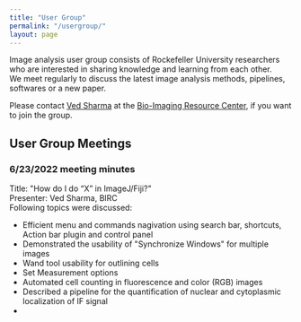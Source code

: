 ```yaml
---
title: "User Group"
permalink: "/usergroup/"
layout: page
---
```


Image analysis user group consists of Rockefeller University researchers who are interested in sharing knowledge and learning from each other.  
We meet regularly to discuss the latest image analysis methods, pipelines, softwares or a new paper.

Please contact [Ved Sharma](mailto:vsharma01@rockefeller.edu) at the [Bio-Imaging Resource Center](https://www.rockefeller.edu/bioimaging/), if you want to join the group.

## User Group Meetings

### 6/23/2022 meeting minutes
Title: "How do I do “X” in ImageJ/Fiji?"  
Presenter: Ved Sharma, BIRC  
Following topics were discussed:
- Efficient menu and commands nagivation using search bar, shortcuts, Action bar plugin and control panel
- Demonstrated the usability of "Synchronize Windows" for multiple images
- Wand tool usability for outlining cells
- Set Measurement options
- Automated cell counting in fluorescence and color (RGB) images
- Described a pipeline for the quantification of nuclear and cytoplasmic localization of IF signal
- 


